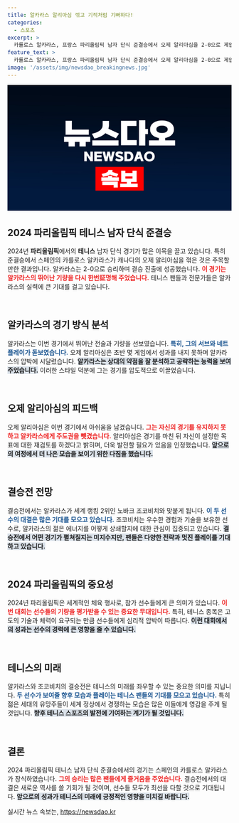 ```yaml
---
title: 알카라스 알리아심 꺾고 기적처럼 기뻐하다!
categories:
  - 스포츠
excerpt: >
  카를로스 알카라스, 프랑스 파리올림픽 남자 단식 준결승에서 오제 알리아심을 2-0으로 제압! 이제 금메달 결전을 위해 노바크 조코비치와 맞붙는다. 긴장감 넘치는 승부가 기대된다!
feature_text: >
  카를로스 알카라스, 프랑스 파리올림픽 남자 단식 준결승에서 오제 알리아심을 2-0으로 제압! 이제 금메달 결전을 위해 노바크 조코비치와 맞붙는다. 긴장감 넘치는 승부가 기대된다!
image: '/assets/img/newsdao_breakingnews.jpg'
---
```


<p><img src="/assets/img/newsdao_breakingnews.jpg" alt="bookingtag 속보" /></p>

<h2 data-ke-size="size26">2024 파리올림픽 테니스 남자 단식 준결승</h2>

<p data-ke-size="size16">2024년 <b>파리올림픽</b>에서의 <b>테니스</b> 남자 단식 경기가 많은 이목을 끌고 있습니다. 특히 준결승에서 스페인의 카를로스 알카라스가 캐나다의 오제 알리아심을 꺾은 것은 주목할 만한 결과입니다. 알카라스는 2-0으로 승리하며 결승 진출에 성공했습니다. <b><span style="color: #ee2323;">이 경기는 알카라스의 뛰어난 기량을 다시 한번証명해 주었습니다.</span></b> 테니스 팬들과 전문가들은 알카라스의 실력에 큰 기대를 걸고 있습니다.</p>

<p data-ke-size="size16">&nbsp;</p>

<h2 data-ke-size="size26">알카라스의 경기 방식 분석</h2>

<p data-ke-size="size16">알카라스는 이번 경기에서 뛰어난 전술과 기량을 선보였습니다. <b><span style="color: #1a5490;">특히, 그의 서브와 네트 플레이가 돋보였습니다.</span></b> 오제 알리아심은 초반 몇 게임에서 성과를 내지 못하며 알카라스의 압박에 시달렸습니다. <b><span style="background-color: #21538527;">알카라스는 상대의 약점을 잘 분석하고 공략하는 능력을 보여주었습니다.</span></b> 이러한 스타일 덕분에 그는 경기를 압도적으로 이끌었습니다.</p>

<p data-ke-size="size16">&nbsp;</p>

<h2 data-ke-size="size26">오제 알리아심의 피드백</h2>

<p data-ke-size="size16">오제 알리아심은 이번 경기에서 아쉬움을 남겼습니다. <b><span style="color: #ee2323;">그는 자신의 경기를 유지하지 못하고 알카라스에게 주도권을 뺏겼습니다.</span></b> 알리아심은 경기를 마친 뒤 자신이 설정한 목표에 대한 재검토를 하겠다고 밝히며, 더욱 발전할 필요가 있음을 인정했습니다. <b><span style="background-color: #21538527;">앞으로의 여정에서 더 나은 모습을 보이기 위한 다짐을 했습니다.</span></b></p>

<p data-ke-size="size16">&nbsp;</p>

<h2 data-ke-size="size26">결승전 전망</h2>

<p data-ke-size="size16">결승전에서는 알카라스가 세계 랭킹 2위인 노바크 조코비치와 맞붙게 됩니다. <b><span style="color: #1a5490;">이 두 선수의 대결은 많은 기대를 모으고 있습니다.</span></b> 조코비치는 우수한 경험과 기술을 보유한 선수로, 알카라스의 젊은 에너지를 어떻게 상쇄할지에 대한 관심이 집중되고 있습니다. <b><span style="background-color: #21538527;">결승전에서 어떤 경기가 펼쳐질지는 미지수지만, 팬들은 다양한 전략과 멋진 플레이를 기대하고 있습니다.</span></b></p>

<p data-ke-size="size16">&nbsp;</p>

<h2 data-ke-size="size26">2024 파리올림픽의 중요성</h2>

<p data-ke-size="size16">2024년 파리올림픽은 세계적인 체육 행사로, 참가 선수들에게 큰 의미가 있습니다. <b><span style="color: #ee2323;">이번 대회는 선수들의 기량을 평가받을 수 있는 중요한 무대입니다.</span></b> 특히, 테니스 종목은 고도의 기술과 체력이 요구되는 만큼 선수들에게 심리적 압박이 따릅니다. <b><span style="background-color: #21538527;">이런 대회에서의 성과는 선수의 경력에 큰 영향을 줄 수 있습니다.</span></b></p>

<p data-ke-size="size16">&nbsp;</p>

<h2 data-ke-size="size26">테니스의 미래</h2>

<p data-ke-size="size16">알카라스와 조코비치의 결승전은 테니스의 미래를 좌우할 수 있는 중요한 의미를 지닙니다. <b><span style="color: #1a5490;">두 선수가 보여줄 향후 모습과 플레이는 테니스 팬들의 기대를 모으고 있습니다.</span></b> 특히 젊은 세대의 유망주들이 세계 정상에서 경쟁하는 모습은 많은 이들에게 영감을 주게 될 것입니다. <b><span style="background-color: #21538527;">향후 테니스 스포츠의 발전에 기여하는 계기가 될 것입니다.</span></b></p>

<p data-ke-size="size16">&nbsp;</p>

<h2 data-ke-size="size26">결론</h2>

<p data-ke-size="size16">2024 파리올림픽 테니스 남자 단식 준결승에서의 경기는 스페인의 카를로스 알카라스가 장식하였습니다. <b><span style="color: #ee2323;">그의 승리는 많은 팬들에게 즐거움을 주었습니다.</span></b> 결승전에서의 대결은 새로운 역사를 쓸 기회가 될 것이며, 선수들 모두가 최선을 다할 것으로 기대됩니다. <b><span style="background-color: #21538527;">앞으로의 성과가 테니스의 미래에 긍정적인 영향을 미치길 바랍니다.</span></b></p>
실시간 뉴스 속보는, <a href="https://newsdao.kr" rel="dofollow">https://newsdao.kr</a>


